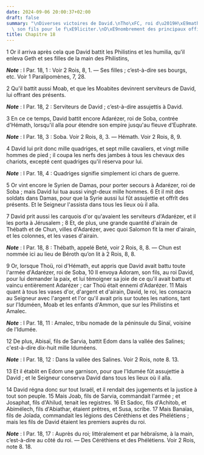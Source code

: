 ```yaml
---
date: 2024-09-06 20:00:37+02:00
draft: false
summary: "\nDiverses victoires de David.\nTho\xFC, roi d\u2019H\xE9math, lui envoie\
  \ son fils pour le f\xE9liciter.\nD\xE9nombrement des principaux officiers de David.\n"
title: Chapitre 18
---
```





1 Or il arriva après cela que David battit les Philistins et les humilia, qu'il enleva Geth et ses filles de la main des Philistins,

***Note*** :  I Par. 18, 1 : Voir 2 Rois, 8, 1. ― Ses filles ; c’est-à-dire ses bourgs, etc. Voir 1 Paralipomènes, 7, 28.


2 Qu'il battit aussi Moab, et que les Moabites devinrent serviteurs de David, lui offrant des présents.

***Note*** :  I Par. 18, 2 : Serviteurs de David ; c’est-à-dire assujettis à David.


3 En ce ce temps, David battit encore Adarézer, roi de Soba, contrée d'Hémath, lorsqu'il alla pour étendre son empire jusqu'au fleuve d'Euphrate.

***Note*** :  I Par. 18, 3 : Soba. Voir 2 Rois, 8, 3. ― Hémath. Voir 2 Rois, 8, 9.

4 David lui prit donc mille quadriges, et sept mille cavaliers, et vingt mille hommes de pied ; il coupa les nerfs des jambes à tous les chevaux des chariots, excepté cent quadriges qu'il réserva pour lui.

***Note*** :  I Par. 18, 4 : Quadriges signifie simplement ici chars de guerre.

5 Or vint encore le Syrien de Damas, pour porter secours à Adarézer, roi de Soba ; mais David lui tua aussi vingt-deux mille hommes. 6 Et il mit des soldats dans Damas, pour que la Syrie aussi lui fût assujettie et offrît des présents. Et le Seigneur l'assista dans tous les lieux où il alla.


7 David prit aussi les carquois d'or qu'avaient les serviteurs d'Adarézer, et il les porta à Jérusalem ; 8 Et, de plus, une grande quantité d'airain de Thébath et de Chun, villes d'Adarézer, avec quoi Salomon fit la mer d'airain, et les colonnes, et les vases d'airain.

***Note*** :  I Par. 18, 8 : Thébath, appelé Beté, voir 2 Rois, 8, 8. ― Chun est nommée ici au lieu de Béroth qu’on lit à 2 Rois, 8, 8.


9 Or, lorsque Thoü, roi d'Hémath, eut appris que David avait battu toute l'armée d'Adarézer, roi de Soba, 10 Il envoya Adoram, son fils, au roi David, pour lui demander la paix, et lui témoigner sa joie de ce qu'il avait battu et vaincu entièrement Adarézer ; car Thoü était ennemi d'Adarézer. 11 Mais quant à tous les vases d'or, d'argent et d'airain, David, le roi, les consacra au Seigneur avec l'argent et l'or qu'il avait pris sur toutes les nations, tant sur l'Iduméen, Moab et les enfants d'Ammon, que sur les Philistins et Amalec.

***Note*** :  I Par. 18, 11 : Amalec, tribu nomade de la péninsule du Sinaï, voisine de l’Idumée.


12 De plus, Abisaï, fils de Sarvia, battit Edom dans la vallée des Salines; c'est-à-dire dix-huit mille Iduméens.

***Note*** :  I Par. 18, 12 : Dans la vallée des Salines. Voir 2 Rois, note 8. 13.

13 Et il établit en Edom une garnison, pour que l'Idumée fût assujettie à David ; et le Seigneur conserva David dans tous les lieux où il alla.


14 David régna donc sur tout Israël, et il rendait des jugements et la justice à tout son peuple. 15 Mais Joab, fils de Sarvia, commandait l'armée ; et Josaphat, fils d'Ahilud, tenait les registres. 16 Et Sadoc, fils d'Achitob, et Abimélech, fils d'Abiathar, étaient prêtres, et Susa, scribe. 17 Mais Banaïas, fils de Joïada, commandait les légions des Céréthiens et des Phélétiens ; mais les fils de David étaient les premiers auprès du roi.

***Note*** :  I Par. 18, 17 : Auprès du roi; littéralement et par hébraïsme, à la main, c’est-à-dire au côté du roi. ― Des Céréthiens et des Phélétiens. Voir 2 Rois, note 8. 18.

